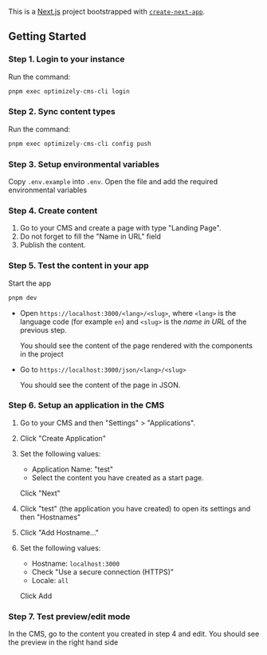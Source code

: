 This is a [Next.js](https://nextjs.org) project bootstrapped with [`create-next-app`](https://nextjs.org/docs/app/api-reference/cli/create-next-app).

## Getting Started

### Step 1. Login to your instance

Run the command:

```bash
pnpm exec optimizely-cms-cli login
```

### Step 2. Sync content types

Run the command:

```bash
pnpm exec optimizely-cms-cli config push
```

### Step 3. Setup environmental variables

Copy `.env.example` into `.env`. Open the file and add the required environmental variables

### Step 4. Create content

1. Go to your CMS and create a page with type "Landing Page".
2. Do not forget to fill the "Name in URL" field
3. Publish the content.

### Step 5. Test the content in your app

Start the app

```bash
pnpm dev
```

- Open `https://localhost:3000/<lang>/<slug>`, where `<lang>` is the language code (for example `en`) and `<slug>` is the _name in URL_ of the previous step.

  You should see the content of the page rendered with the components in the project

- Go to `https://localhost:3000/json/<lang>/<slug>`

  You should see the content of the page in JSON.

### Step 6. Setup an application in the CMS

1. Go to your CMS and then "Settings" > "Applications".
2. Click "Create Application"
3. Set the following values:

   - Application Name: "test"
   - Select the content you have created as a start page.

   Click "Next"

4. Click "test" (the application you have created) to open its settings and then "Hostnames"
5. Click "Add Hostname..."
6. Set the following values:

   - Hostname: `localhost:3000`
   - Check "Use a secure connection (HTTPS)"
   - Locale: `all`

   Click Add

### Step 7. Test preview/edit mode

In the CMS, go to the content you created in step 4 and edit. You should see the preview in the right hand side
